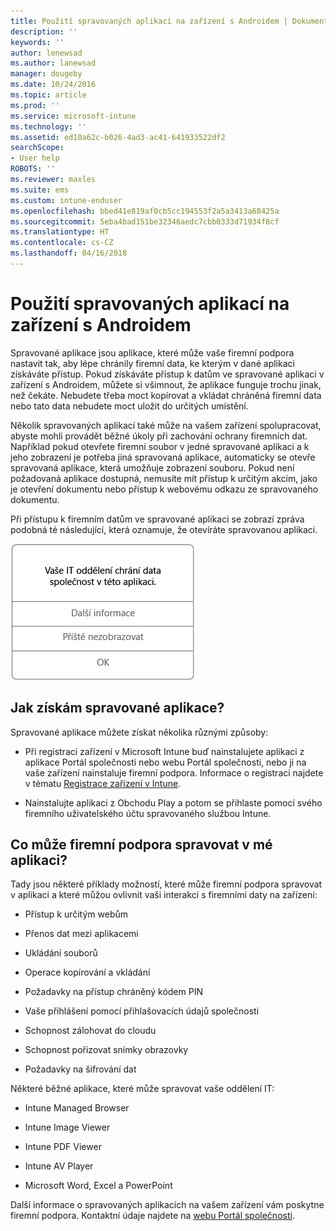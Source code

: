 ```yaml
---
title: Použití spravovaných aplikací na zařízení s Androidem | Dokumentace Microsoftu
description: ''
keywords: ''
author: lenewsad
ms.author: lanewsad
manager: dougeby
ms.date: 10/24/2016
ms.topic: article
ms.prod: ''
ms.service: microsoft-intune
ms.technology: ''
ms.assetid: ed10a62c-b026-4ad3-ac41-641933522df2
searchScope:
- User help
ROBOTS: ''
ms.reviewer: maxles
ms.suite: ems
ms.custom: intune-enduser
ms.openlocfilehash: bbed41e819af0cb5cc194553f2a5a3413a68425a
ms.sourcegitcommit: 5eba4bad151be32346aedc7cbb0333d71934f8cf
ms.translationtype: HT
ms.contentlocale: cs-CZ
ms.lasthandoff: 04/16/2018
---
```

# <a name="use-managed-apps-on-your-android-device"></a>Použití spravovaných aplikací na zařízení s Androidem

Spravované aplikace jsou aplikace, které může vaše firemní podpora nastavit tak, aby lépe chránily firemní data, ke kterým v dané aplikaci získáváte přístup. Pokud získáváte přístup k datům ve spravované aplikaci v zařízení s Androidem, můžete si všimnout, že aplikace funguje trochu jinak, než čekáte. Nebudete třeba moct kopírovat a vkládat chráněná firemní data nebo tato data nebudete moct uložit do určitých umístění.

Několik spravovaných aplikací také může na vašem zařízení spolupracovat, abyste mohli provádět běžné úkoly při zachování ochrany firemních dat. Například pokud otevřete firemní soubor v jedné spravované aplikaci a k jeho zobrazení je potřeba jiná spravovaná aplikace, automaticky se otevře spravovaná aplikace, která umožňuje zobrazení souboru. Pokud není požadovaná aplikace dostupná, nemusíte mít přístup k určitým akcím, jako je otevření dokumentu nebo přístup k webovému odkazu ze spravovaného dokumentu.

Při přístupu k firemním datům ve spravované aplikaci se zobrazí zpráva podobná té následující, která oznamuje, že otevíráte spravovanou aplikaci.

![open-managed-apps-message](./media/managed-apps-message.png)

## <a name="how-do-i-get-managed-apps"></a>Jak získám spravované aplikace?
Spravované aplikace můžete získat několika různými způsoby:

-   Při registraci zařízení v Microsoft Intune buď nainstalujete aplikaci z aplikace Portál společnosti nebo webu Portál společnosti, nebo ji na vaše zařízení nainstaluje firemní podpora. Informace o registraci najdete v tématu [Registrace zařízení v Intune](enroll-your-device-in-Intune-android.md).

-   Nainstalujte aplikaci z Obchodu Play a potom se přihlaste pomocí svého firemního uživatelského účtu spravovaného službou Intune.

## <a name="what-can-my-company-support-manage-in-an-app"></a>Co může firemní podpora spravovat v mé aplikaci?
Tady jsou některé příklady možností, které může firemní podpora spravovat v aplikaci a které můžou ovlivnit vaši interakci s firemními daty na zařízení:

-   Přístup k určitým webům

-   Přenos dat mezi aplikacemi

-   Ukládání souborů

-   Operace kopírování a vkládání

-   Požadavky na přístup chráněný kódem PIN

-   Vaše přihlášení pomocí přihlašovacích údajů společnosti

-   Schopnost zálohovat do cloudu

-   Schopnost pořizovat snímky obrazovky

-   Požadavky na šifrování dat

Některé běžné aplikace, které může spravovat vaše oddělení IT:

-   Intune Managed Browser

-   Intune Image Viewer

-   Intune PDF Viewer

-   Intune AV Player

-   Microsoft Word, Excel a PowerPoint

Další informace o spravovaných aplikacích na vašem zařízení vám poskytne firemní podpora. Kontaktní údaje najdete na [webu Portál společnosti](https://portal.manage.microsoft.com#HelpDeskDialog).
